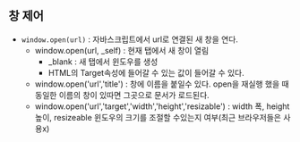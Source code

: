 ## 창 제어

* `window.open(url)` : 자바스크립트에서 url로 연결된 새 창을 연다.
	* window.open(url, _self) : 현재 탭에서 새 창이 열림
		* _blank : 새 탭에서 윈도우를 생성
		* HTML의 Target속성에 들어갈 수 있는 값이 들어갈 수 있다.
	* window.open('url','title') : 창에 이름을 붙일수 있다. open을 재실행 했을 때 동일한 이름의 창이 있따면 그곳으로 문서가 로드된다.
	* window.open('url','target','width','height','resizable') : width 폭, height 높이, resizeable 윈도우의 크기를 조절할 수있는지 여부(최근 브라우저들은 사용x)

